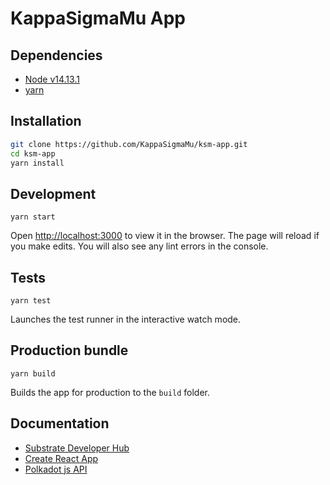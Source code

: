 # KappaSigmaMu App

## Dependencies

* [Node v14.13.1](#)
* [yarn](https://yarnpkg.com)

## Installation

```bash
git clone https://github.com/KappaSigmaMu/ksm-app.git
cd ksm-app
yarn install
```

## Development

`yarn start`

Open [http://localhost:3000](http://localhost:3000) to view it in the browser.
The page will reload if you make edits. You will also see any lint errors in the console.

## Tests

`yarn test`

Launches the test runner in the interactive watch mode.

## Production bundle

`yarn build`

Builds the app for production to the `build` folder.

## Documentation

* [Substrate Developer Hub](https://substrate.dev)
* [Create React App](https://github.com/facebook/create-react-app)
* [Polkadot js API](https://polkadot.js.org/api)
